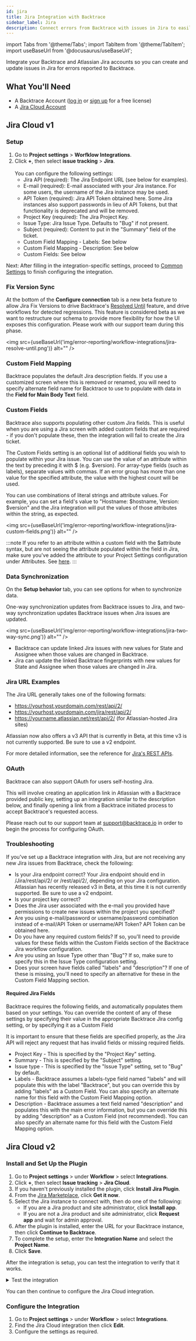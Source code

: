 ```yaml
---
id: jira
title: Jira Integration with Backtrace
sidebar_label: Jira
description: Connect errors from Backtrace with issues in Jira to easily manage and track bug fixes.
---
```


import Tabs from '@theme/Tabs';
import TabItem from '@theme/TabItem';
import useBaseUrl from '@docusaurus/useBaseUrl';

Integrate your Backtrace and Atlassian Jira accounts so you can create and update issues in Jira for errors reported to Backtrace.

## What You'll Need
- A Backtrace Account ([log in](https://backtrace.io/login) or [sign up](https://backtrace.io/sign-up) for a free license)
- A [Jira Cloud Account](https://www.atlassian.com/software/jira)

## Jira Cloud v1
### Setup
1. Go to **Project settings** > **Worfklow Integrations**.
1. Click **+**, then select **issue tracking** > **Jira**. <br></br>
    You can configure the following settings:
    - Jira API (required): The Jira Endpoint URL (see below for examples).
    - E-mail (required): E-mail associated with your Jira instance. For some users, the username of the Jira instance may be used.
    - API Token (required): Jira API Token obtained here. Some Jira instances also support passwords in lieu of API Tokens, but that functionality is deprecated and will be removed.
    - Project Key (required): The Jira Project Key.
    - Issue Type: Jira Issue Type. Defaults to "Bug" if not present.
    - Subject (required): Content to put in the "Summary" field of the ticket.
    - Custom Field Mapping - Labels: See below
    - Custom Field Mapping - Description: See below
    - Custom Fields: See below

Next: After filling in the integration-specific settings, proceed to [Common Settings](/error-reporting/workflow-integrations/common-settings) to finish configuring the integration.


### Fix Version Sync
At the bottom of the **Configure connection** tab is a new beta feature to allow Jira Fix Versions to drive Backtrace's [Resolved Until](/error-reporting/web-console/triage/#reopen-criteria---mute-or-resolve-until) feature, and drive workflows for detected regressions. This feature is considered beta as we want to restructure our schema to provide more flexibility for how the UI exposes this configuration. Please work with our support team during this phase.

<img src={useBaseUrl('img/error-reporting/workflow-integrations/jira-resolve-until.png')} alt="" />

### Custom Field Mapping
Backtrace populates the default Jira description fields. If you use a customized screen where this is removed or renamed, you will need to specify alternate field name for Backtrace to use to populate with data in the **Field for Main Body Text** field.  

### Custom Fields
Backtrace also supports populating other custom Jira fields. This is useful when you are using a Jira screen with added custom fields that are required - if you don't populate these, then the integration will fail to create the Jira ticket.

The Custom Fields setting is an optional list of additional fields you wish to populate within your Jira issue. You can use the value of an attribute within the text by preceding it with $ (e.g. $version). For array-type fields (such as labels), separate values with commas. If an error group has more than one value for the specified attribute, the value with the highest count will be used.

You can use combinations of literal strings and attribute values. For example, you can set a field's value to "Hostname: $hostname, Version: $version" and the Jira integration will put the values of those attributes within the string, as expected.

<img src={useBaseUrl('img/error-reporting/workflow-integrations/jira-custom-fields.png')} alt="" />

:::note
 If you refer to an attribute within a custom field with the $attribute syntax, but are not seeing the attribute populated within the field in Jira, make sure you've added the attribute to your Project Settings configuration under Attributes. See [here](/error-reporting/project-setup/attributes/).
:::

### Data Synchronization
On the **Setup behavior** tab, you can see options for when to synchronize data.

One-way synchronization  updates from Backtrace issues to Jira, and two-way synchronization updates Backtrace issues when Jira issues are updated.

<img src={useBaseUrl('img/error-reporting/workflow-integrations/jira-two-way-sync.png')} alt="" />

- Backtrace can update linked Jira issues with new values for State and Assignee when those values are changed in Backtrace.
- Jira can update the linked Backtrace fingerprints with new values for State and Assignee when those values are changed in Jira.


### Jira URL Examples
The Jira URL generally takes one of the following formats:
- https://yourhost.yourdomain.com/rest/api/2/
- https://yourhost.yourdomain.com/jira/rest/api/2/
- https://yourname.atlassian.net/rest/api/2/ (for Atlassian-hosted Jira sites)

Atlassian now also offers a v3 API that is currently in Beta, at this time v3 is not currently supported. Be sure to use a v2 endpoint.

For more detailed information, see the reference for [Jira's REST APIs](https://developer.atlassian.com/server/jira/platform/rest-apis/). 

### OAuth
Backtrace can also support OAuth for users self-hosting Jira. 

This will involve creating an application link in Atlassian with a Backtrace provided public key, setting up an integration similar to the description below, and finally opening a link from a Backtrace initiated process to accept Backtrace's requested access.

Please reach out to our support team at support@backtrace.io in order to begin the process for configuring OAuth.

### Troubleshooting
If you've set up a Backtrace integration with Jira, but are not receiving any new Jira issues from Backtrace, check the following:
- Is your Jira endpoint correct? Your Jira endpoint should end in /Jira/rest/api/2/  or /rest/api/2/, depending on your Jira configuration. Atlassian has recently released v3 in Beta, at this time it is not currently supported. Be sure to use a v2 endpoint.
- Is your project key correct?  
- Does the Jira user associated with the e-mail you provided have permissions to create new issues within the project you specified?
- Are you using e-mail/password or username/password combination instead of e-mail/API Token or username/API Token? API Token can be obtained here.
- Do you have any required custom fields? If so, you'll need to provide values for these fields within the Custom Fields section of the Backtrace Jira workflow configuration.
- Are you using an Issue Type other than "Bug"? If so, make sure to specify this in the Issue Type configuration setting.
- Does your screen have fields called "labels" and "description"? If one of these is missing, you'll need to specify an alternative for these in the Custom Field Mapping section.

#### Required Jira Fields

Backtrace requires the following fields, and automatically populates them based on your settings. You can override the content of any of these settings by specifying their value in the appropriate Backtrace Jira config setting, or by specifying it as a Custom Field

It is important to ensure that these fields are specified properly, as the Jira API will reject any request that has invalid fields or missing required fields.

- Project Key - This is specified by the "Project Key" setting.
- Summary - This is specified by the "Subject" setting.
- Issue type - This is specified by the "Issue Type" setting, set to "Bug" by default.
- Labels - Backtrace assumes a labels-type field named "labels" and will populate this with the label "Backtrace", but you can override this by adding "labels" as a Custom Field. You can also specify an alternate name for this field with the Custom Field Mapping option.
- Description - Backtrace assumes a text field named "description" and populates this with the main error information, but you can override this by adding "description" as a Custom Field (not recommended). You can also specify an alternate name for this field with the Custom Field Mapping option.

## Jira Cloud v2

### Install and Set Up the Plugin

1. Go to **Project settings** > under **Workflow** > select **Integrations**.
1. Click **+**, then select **Issue tracking** > **Jira Cloud**.
1. If you haven't previously installed the plugin, click **Install Jira Plugin**.
1. From the [Jira Marketplace](https://marketplace.atlassian.com/apps/1228456?tab=overview&hosting=cloud), click **Get it now**.
1. Select the Jira instance to connect with, then do one of the following:
    - If you are a Jira product and site administrator, click **Install app**.
    - If you are not a Jira product and site administrator, click **Request app** and wait for admin approval.
1. After the plugin is installed, enter the URL for your Backtrace instance, then click **Continue to Backtrace**.
1. To complete the setup, enter the **Integration Name** and select the **Project Name**.
1. Click **Save**.

After the integration is setup, you can test the integration to verify that it works.

<details>
<summary> Test the integration </summary>
<ol> 
<li>Go to <b>Project settings</b> > under <b>Workflow</b> > select <b>Integrations</b>.</li>
<li>Find the Jira Cloud integration then click <b>⌄</b>.</li>
<li>Click <b>Test integration</b>.</li>
</ol>
</details>

You can then continue to configure the Jira Cloud integration.

### Configure the Integration
1. Go to **Project settings** > under **Workflow** > select **Integrations**.
1. Find the Jira Cloud integration then click **Edit**. 
1. Configure the settings as required.
    

